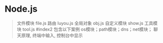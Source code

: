 # Node.js
>文件模块 file.js
路由 luyou.js
全局对象  obj.js
自定义模块 show.js
工具模块  tool.js
#index2 包含以下案例
os模块；path模块；dns；net模块；
聊天原理, 终端中输入, 控制台中显示

